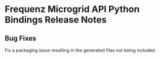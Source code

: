 # Frequenz Microgrid API Python Bindings Release Notes

## Bug Fixes

Fix a packaging issue resulting in the generated files not being included.
